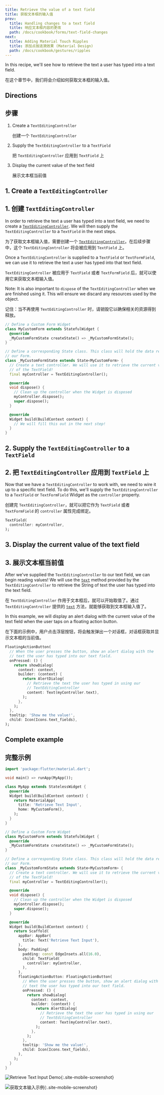 ```yaml
---
title: Retrieve the value of a text field
title: 获取文本框的输入值
prev:
  title: Handling changes to a text field
  title: 响应文本框内容的更改
  path: /docs/cookbook/forms/text-field-changes
next:
  title: Adding Material Touch Ripples
  title: 添加点按涟漪效果 (Material Design)
  path: /docs/cookbook/gestures/ripples
---
```


In this recipe, we'll see how to retrieve the text a user has typed into a text
field.

在这个章节中，我们将会介绍如何获取文本框的输入值。

## Directions

## 步骤

  1. Create a `TextEditingController`
     
     创建一个  `TextEditingController`

  2. Supply the `TextEditingController` to a `TextField`
     
     把 `TextEditingController` 应用到 `TextField` 上

  3. Display the current value of the text field

     展示文本框当前值  

## 1. Create a `TextEditingController`

## 1. 创建 `TextEditingController`

In order to retrieve the text a user has typed into a text field, we need to
create a
[`TextEditingController`]({{site.api}}/flutter/widgets/TextEditingController-class.html).
We will then supply the `TextEditingController` to a `TextField` in the next
steps.

为了获取文本框输入值，需要创建一个 [`TextEditingController`]({{site.api}}/flutter/widgets/TextEditingController-class.html)。在后续步骤中，这个 `TextEditingController` 将会被应用到 `TextField` 上。

Once a `TextEditingController` is supplied to a `TextField` or `TextFormField`,
we can use it to retrieve the text a user has typed into that text field.

`TextEditingController` 被应用于 `TextField` 或者 `TextFormField` 后，就可以使用它来获取文本框输入值。

Note: It is also important to `dispose` of the `TextEditingController` when we
are finished using it. This will ensure we discard any resources used by the
object.

记住：当不再使用 `TextEditingController` 时，请销毁它以确保相关的资源得到释放。

<!-- skip -->
```dart
// Define a Custom Form Widget
class MyCustomForm extends StatefulWidget {
  @override
  _MyCustomFormState createState() => _MyCustomFormState();
}

// Define a corresponding State class. This class will hold the data related to
// our Form.
class _MyCustomFormState extends State<MyCustomForm> {
  // Create a text controller. We will use it to retrieve the current value
  // of the TextField!
  final myController = TextEditingController();

  @override
  void dispose() {
    // Clean up the controller when the Widget is disposed
    myController.dispose();
    super.dispose();
  }

  @override
  Widget build(BuildContext context) {
    // We will fill this out in the next step!
  }
}
```

## 2. Supply the `TextEditingController` to a `TextField`

## 2. 把 `TextEditingController` 应用到 `TextField` 上

Now that we have a `TextEditingController` to work with, we need to wire it up
to a specific text field. To do this, we'll supply the `TextEditingController`
to a `TextField` or `TextFormField` Widget as the `controller` property.

创建完 `TextEditingController`，就可以把它作为 `TextField` 或者 `TextFormField` 的 `controller` 属性完成绑定。

<!-- skip -->
```dart
TextField(
  controller: myController,
);
```

## 3. Display the current value of the text field

## 3. 展示文本框当前值

After we've supplied the `TextEditingController` to our text field, we can begin
reading values! We will use the
[`text`]({{site.api}}/flutter/widgets/TextEditingController/text.html)
method provided by the `TextEditingController` to retrieve the String of text
the user has typed into the text field.

在 `TextEditingController` 作用于文本框后，就可以开始取值了。通过 `TextEditingController` 提供的 [`text`]({{site.api}}/flutter/widgets/TextEditingController/text.html) 方法，就能够获取到文本框输入值了。

In this example, we will display an alert dialog with the current value of
the text field when the user taps on a floating action button.

在下面的示例中，用户点击浮层按钮，将会触发弹出一个对话框，对话框获取并显示文本框的当前值。

<!-- skip -->
```dart
FloatingActionButton(
  // When the user presses the button, show an alert dialog with the
  // text the user has typed into our text field.
  onPressed: () {
    return showDialog(
      context: context,
      builder: (context) {
        return AlertDialog(
          // Retrieve the text the user has typed in using our
          // TextEditingController
          content: Text(myController.text),
        );
      },
    );
  },
  tooltip: 'Show me the value!',
  child: Icon(Icons.text_fields),
);
```

## Complete example

## 完整示例

```dart
import 'package:flutter/material.dart';

void main() => runApp(MyApp());

class MyApp extends StatelessWidget {
  @override
  Widget build(BuildContext context) {
    return MaterialApp(
      title: 'Retrieve Text Input',
      home: MyCustomForm(),
    );
  }
}

// Define a Custom Form Widget
class MyCustomForm extends StatefulWidget {
  @override
  _MyCustomFormState createState() => _MyCustomFormState();
}

// Define a corresponding State class. This class will hold the data related to
// our Form.
class _MyCustomFormState extends State<MyCustomForm> {
  // Create a text controller. We will use it to retrieve the current value
  // of the TextField!
  final myController = TextEditingController();

  @override
  void dispose() {
    // Clean up the controller when the Widget is disposed
    myController.dispose();
    super.dispose();
  }

  @override
  Widget build(BuildContext context) {
    return Scaffold(
      appBar: AppBar(
        title: Text('Retrieve Text Input'),
      ),
      body: Padding(
        padding: const EdgeInsets.all(16.0),
        child: TextField(
          controller: myController,
        ),
      ),
      floatingActionButton: FloatingActionButton(
        // When the user presses the button, show an alert dialog with the
        // text the user has typed into our text field.
        onPressed: () {
          return showDialog(
            context: context,
            builder: (context) {
              return AlertDialog(
                // Retrieve the text the user has typed in using our
                // TextEditingController
                content: Text(myController.text),
              );
            },
          );
        },
        tooltip: 'Show me the value!',
        child: Icon(Icons.text_fields),
      ),
    );
  }
}
```

![Retrieve Text Input Demo](/images/cookbook/retrieve-input.gif){:.site-mobile-screenshot}

![获取文本输入示例](/images/cookbook/retrieve-input.gif){:.site-mobile-screenshot}
